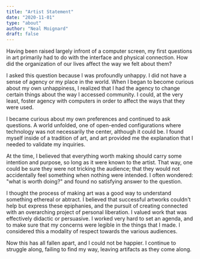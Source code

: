 ```yaml
---
title: "Artist Statement"
date: "2020-11-01"
type: "about"
author: "Neal Moignard"
draft: false
---
```


Having been raised largely infront of a computer screen, my first questions in art primarily had to do with the interface and physical connection. How did the organization of our lives affect the way we felt about them?

I asked this question because I was profoundly unhappy. I did not have a sense of agency or my place in the world. When I began to become curious about my own unhappiness, I realized that I had the agency to change certain things about the way I accessed community. I could, at the very least, foster agency with computers in order to affect the ways that they were used.

I became curious about my own preferences and continued to ask questions. A world unfolded, one of open-ended configurations where technology was not necessarily the center, although it could be. I found myself inside of a tradition of art, and art provided me the explanation that I needed to validate my inquiries.

At the time, I believed that everything worth making should carry some intention and purpose, so long as it were known to the artist. That way, one could be sure they were not tricking the audience; that they would not accidentally feel something when nothing were intended. I often wondered: "what is worth doing?" and found no satisfying answer to the question.

I thought the process of making art was a good way to understand something ethereal or abtract. I believed that successful artworks couldn't help but express these epiphanies, and the pursuit of creating connected with an overarching project of personal liberation. I valued work that was effectively didactic or persuasive. I worked very hard to set an agenda, and to make sure that my concerns were legible in the things that I made. I considered this a modality of respect towards the various audiences.

Now this has all fallen apart, and I could not be happier. I continue to struggle along, failing to find my way, leaving  artifacts as they come along.
